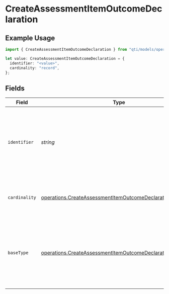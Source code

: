 # CreateAssessmentItemOutcomeDeclaration

## Example Usage

```typescript
import { CreateAssessmentItemOutcomeDeclaration } from "qti/models/operations";

let value: CreateAssessmentItemOutcomeDeclaration = {
  identifier: "<value>",
  cardinality: "record",
};
```

## Fields

| Field                                                                                                                                                                                 | Type                                                                                                                                                                                  | Required                                                                                                                                                                              | Description                                                                                                                                                                           |
| ------------------------------------------------------------------------------------------------------------------------------------------------------------------------------------- | ------------------------------------------------------------------------------------------------------------------------------------------------------------------------------------- | ------------------------------------------------------------------------------------------------------------------------------------------------------------------------------------- | ------------------------------------------------------------------------------------------------------------------------------------------------------------------------------------- |
| `identifier`                                                                                                                                                                          | *string*                                                                                                                                                                              | :heavy_check_mark:                                                                                                                                                                    | Unique identifier for this response variable within the item; must be distinct from other item variables and cannot use reserved names (completionStatus, numAttempts, duration).     |
| `cardinality`                                                                                                                                                                         | [operations.CreateAssessmentItemOutcomeDeclarationCardinality](../../models/operations/createassessmentitemoutcomedeclarationcardinality.md)                                          | :heavy_check_mark:                                                                                                                                                                    | Specifies how many values the response variable can hold and whether order matters.                                                                                                   |
| `baseType`                                                                                                                                                                            | [operations.CreateAssessmentItemOutcomeDeclarationBaseType](../../models/operations/createassessmentitemoutcomedeclarationbasetype.md)                                                | :heavy_minus_sign:                                                                                                                                                                    | Primitive data type for each answer stored in the variable (e.g., integer, string, boolean). Omit when cardinality is 'record', because each field in a record may have its own type. |